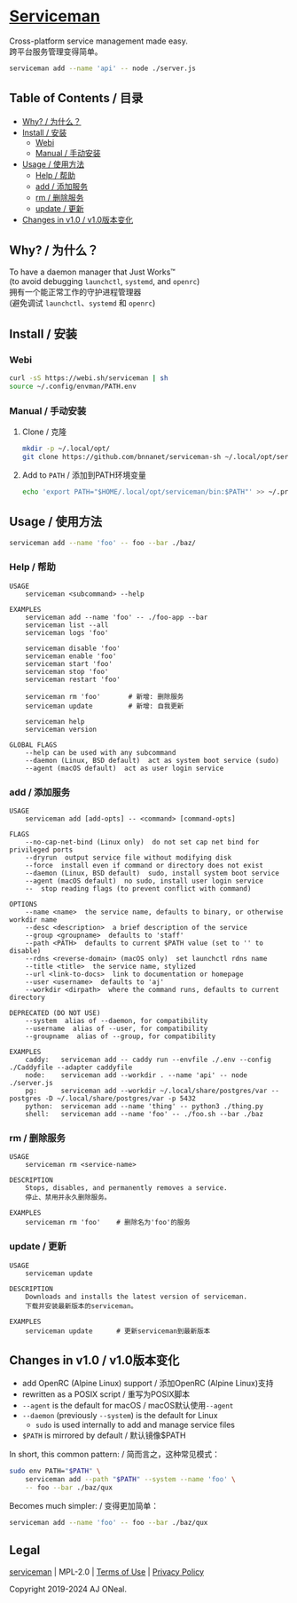 # [Serviceman](https://github.com/bnnanet/serviceman-sh)

Cross-platform service management made easy.  
跨平台服务管理变得简单。

```sh
serviceman add --name 'api' -- node ./server.js
```

## Table of Contents / 目录

-   [Why? / 为什么？](#why)
-   [Install / 安装](#install)
    -   [Webi](#webi)
    -   [Manual / 手动安装](#manual)
-   [Usage / 使用方法](#usage)
    -   [Help / 帮助](#help)
    -   [add / 添加服务](#add)
    -   [rm / 删除服务](#rm)
    -   [update / 更新](#update)
-   [Changes in v1.0 / v1.0版本变化](#changes-in-v10)

## Why? / 为什么？

To have a daemon manager that Just Works™  
(to avoid debugging `launchctl`, `systemd`, and `openrc`)  
拥有一个能正常工作的守护进程管理器  
(避免调试 `launchctl`、`systemd` 和 `openrc`)

## Install / 安装

### Webi

```sh
curl -sS https://webi.sh/serviceman | sh
source ~/.config/envman/PATH.env
```

### Manual / 手动安装

1. Clone / 克隆
    ```sh
    mkdir -p ~/.local/opt/
    git clone https://github.com/bnnanet/serviceman-sh ~/.local/opt/serviceman
    ```
2. Add to `PATH` / 添加到PATH环境变量
    ```sh
    echo 'export PATH="$HOME/.local/opt/serviceman/bin:$PATH"' >> ~/.profile
    ```

## Usage / 使用方法

```sh
serviceman add --name 'foo' -- foo --bar ./baz/
```

### Help / 帮助

```text
USAGE
    serviceman <subcommand> --help

EXAMPLES
    serviceman add --name 'foo' -- ./foo-app --bar
    serviceman list --all
    serviceman logs 'foo'

    serviceman disable 'foo'
    serviceman enable 'foo'
    serviceman start 'foo'
    serviceman stop 'foo'
    serviceman restart 'foo'
    
    serviceman rm 'foo'       # 新增: 删除服务
    serviceman update         # 新增: 自我更新

    serviceman help
    serviceman version

GLOBAL FLAGS
    --help can be used with any subcommand
    --daemon (Linux, BSD default)  act as system boot service (sudo)
    --agent (macOS default)  act as user login service
```

### add / 添加服务

```text
USAGE
    serviceman add [add-opts] -- <command> [command-opts]

FLAGS
    --no-cap-net-bind (Linux only)  do not set cap net bind for privileged ports
    --dryrun  output service file without modifying disk
    --force  install even if command or directory does not exist
    --daemon (Linux, BSD default)  sudo, install system boot service
    --agent (macOS default)  no sudo, install user login service
    --  stop reading flags (to prevent conflict with command)

OPTIONS
    --name <name>  the service name, defaults to binary, or otherwise workdir name
    --desc <description>  a brief description of the service
    --group <groupname>  defaults to 'staff'
    --path <PATH>  defaults to current $PATH value (set to '' to disable)
    --rdns <reverse-domain> (macOS only)  set launchctl rdns name
    --title <title>  the service name, stylized
    --url <link-to-docs>  link to documentation or homepage
    --user <username>  defaults to 'aj'
    --workdir <dirpath>  where the command runs, defaults to current directory

DEPRECATED (DO NOT USE)
    --system  alias of --daemon, for compatibility
    --username  alias of --user, for compatibility
    --groupname  alias of --group, for compatibility

EXAMPLES
    caddy:   serviceman add -- caddy run --envfile ./.env --config ./Caddyfile --adapter caddyfile
    node:    serviceman add --workdir . --name 'api' -- node ./server.js
    pg:      serviceman add --workdir ~/.local/share/postgres/var -- postgres -D ~/.local/share/postgres/var -p 5432
    python:  serviceman add --name 'thing' -- python3 ./thing.py
    shell:   serviceman add --name 'foo' -- ./foo.sh --bar ./baz
```

### rm / 删除服务

```text
USAGE
    serviceman rm <service-name>

DESCRIPTION
    Stops, disables, and permanently removes a service.
    停止、禁用并永久删除服务。

EXAMPLES
    serviceman rm 'foo'    # 删除名为'foo'的服务
```

### update / 更新

```text
USAGE
    serviceman update

DESCRIPTION
    Downloads and installs the latest version of serviceman.
    下载并安装最新版本的serviceman。

EXAMPLES
    serviceman update      # 更新serviceman到最新版本
```

## Changes in v1.0 / v1.0版本变化

-   add OpenRC (Alpine Linux) support / 添加OpenRC (Alpine Linux)支持
-   rewritten as a POSIX script / 重写为POSIX脚本
-   `--agent` is the default for macOS / macOS默认使用`--agent`
-   `--daemon` (previously `--system`) is the default for Linux
    -   `sudo` is used internally to add and manage service files
-   `$PATH` is mirrored by default / 默认镜像$PATH

In short, this common pattern: / 简而言之，这种常见模式：

```sh
sudo env PATH="$PATH" \
    serviceman add --path "$PATH" --system --name 'foo' \
    -- foo --bar ./baz/qux
```

Becomes much simpler: / 变得更加简单：

```sh
serviceman add --name 'foo' -- foo --bar ./baz/qux
```

## Legal

[serviceman](https://github.com/bnnanet/serviceman) |
MPL-2.0 |
[Terms of Use](https://therootcompany.com/legal/#terms) |
[Privacy Policy](https://therootcompany.com/legal/#privacy)

Copyright 2019-2024 AJ ONeal.